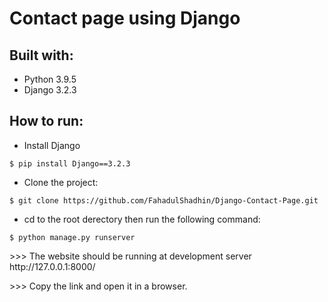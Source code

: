 # Contact page using Django

## Built with:
* Python 3.9.5
* Django 3.2.3

## How to run:
* Install Django
 ```
 $ pip install Django==3.2.3
 ```

* Clone the project:
```
$ git clone https://github.com/FahadulShadhin/Django-Contact-Page.git
```

* cd to the root derectory then run the following command:
```
$ python manage.py runserver
```

<p>>>> The website should be running at development server http://127.0.0.1:8000/ </p>
<p>>>> Copy the link and open it in a browser.</p>
